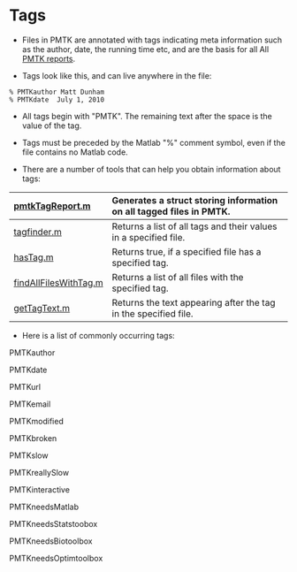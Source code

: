 # Tags #

  * Files in PMTK are annotated with tags indicating meta information such as the author, date, the running time etc, and are the basis for all All [PMTK reports](http://code.google.com/p/pmtk3/wiki/updatingDocumentation).

  * Tags look like this, and can live anywhere in the file:
```
% PMTKauthor Matt Dunham
% PMTKdate  July 1, 2010
```

  * All tags begin with "PMTK". The remaining text after the space is the value of the tag.

  * Tags must be preceded by the Matlab "%" comment symbol, even if the file contains no Matlab code.

  * There are a number of tools that can help you obtain information about tags:

| [pmtkTagReport.m](http://pmtk3.googlecode.com/svn/trunk/localUtil/reports/sub/pmtkTagReport.m) | Generates a struct storing information on all tagged files in PMTK. |
|:-----------------------------------------------------------------------------------------------|:--------------------------------------------------------------------|
| [tagfinder.m](http://matlabtools.googlecode.com/svn/trunk/metaTools/tagfinder.m) | Returns a list of all tags and their values in a specified file. |
| [hasTag.m](http://matlabtools.googlecode.com/svn/trunk/metaTools/hasTag.m) | Returns true, if a specified file has a specified tag. |
| [findAllFilesWithTag.m](http://matlabtools.googlecode.com/svn/trunk/metaTools/findAllFilesWithTag.m) | Returns a list of all files with the specified tag. |
| [getTagText.m](http://matlabtools.googlecode.com/svn/trunk/metaTools/getTagText.m) | Returns the text appearing after the tag in the specified file. |

  * Here is a list of commonly occurring tags:


PMTKauthor

PMTKdate

PMTKurl

PMTKemail

PMTKmodified

PMTKbroken

PMTKslow

PMTKreallySlow

PMTKinteractive

PMTKneedsMatlab

PMTKneedsStatstoobox

PMTKneedsBiotoolbox

PMTKneedsOptimtoolbox